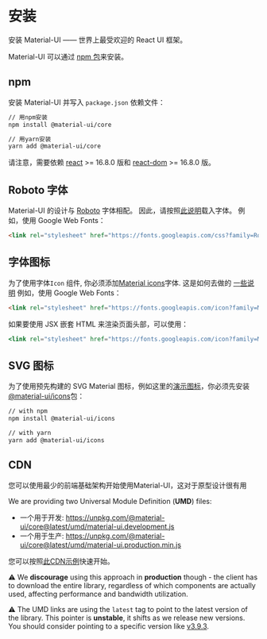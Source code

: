 # 安装

<p class="description">安装 Material-UI —— 世界上最受欢迎的 React UI 框架。</p>

Material-UI 可以通过 [npm 包](https://www.npmjs.com/package/@material-ui/core)来安装。

## npm

安装 Material-UI 并写入 `package.json` 依赖文件：

```sh
// 用npm安装
npm install @material-ui/core

// 用yarn安装
yarn add @material-ui/core
```

请注意，需要依赖 [react](https://www.npmjs.com/package/react) >= 16.8.0 版和 [react-dom](https://www.npmjs.com/package/react-dom) >= 16.8.0 版。

## Roboto 字体

Material-UI 的设计与 [Roboto](https://fonts.google.com/specimen/Roboto) 字体相配。 因此，请按照[此说明](/components/typography/#general)载入字体。 例如，使用 Google Web Fonts：

```html
<link rel="stylesheet" href="https://fonts.googleapis.com/css?family=Roboto:300,400,500&display=swap" />
```

## 字体图标

为了使用字体`Icon` 组件, 你必须添加[Material icons](https://material.io/tools/icons/)字体. 这是如何去做的 [一些说明](/components/icons/#font-icons) 例如，使用 Google Web Fonts：

```html
<link rel="stylesheet" href="https://fonts.googleapis.com/icon?family=Material+Icons" />
```

如果要使用 JSX 嵌套 HTML 来渲染页面头部，可以使用：

```jsx
<link rel="stylesheet" href="https://fonts.googleapis.com/icon?family=Material+Icons" />
```

## SVG 图标

为了使用预先构建的 SVG Material 图标，例如这里的[演示图标](/components/icons/)，你必须先安装 [@material-ui/icons](https://www.npmjs.com/package/@material-ui/icons)包：

```sh
// with npm
npm install @material-ui/icons

// with yarn
yarn add @material-ui/icons
```

## CDN

您可以使用最少的前端基础架构开始使用Material-UI，这对于原型设计很有用

We are providing two Universal Module Definition (**UMD**) files:

- 一个用于开发: https://unpkg.com/@material-ui/core@latest/umd/material-ui.development.js
- 一个用于生产: https://unpkg.com/@material-ui/core@latest/umd/material-ui.production.min.js

您可以按照[此CDN示例](https://github.com/mui-org/material-ui/tree/master/examples/cdn)快速开始。

⚠️ We **discourage** using this approach in **production** though - the client has to download the entire library, regardless of which components are actually used, affecting performance and bandwidth utilization.

⚠️ The UMD links are using the `latest` tag to point to the latest version of the library. This pointer is **unstable**, it shifts as we release new versions. You should consider pointing to a specific version like [v3.9.3](https://unpkg.com/@material-ui/core@3.9.3/umd/material-ui.development.js).